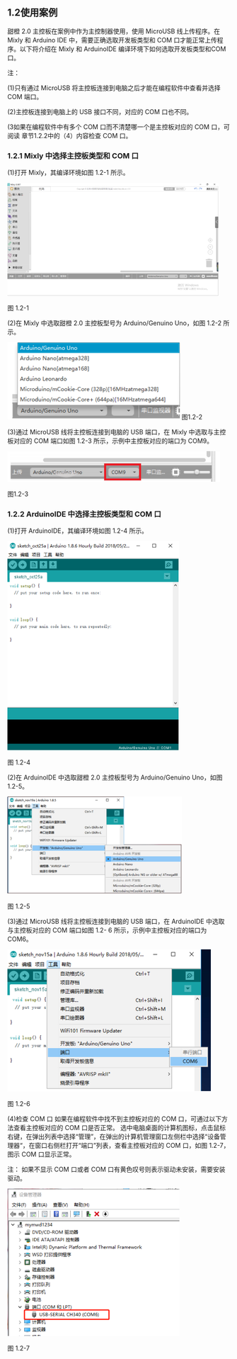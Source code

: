 ## 1.2使用案例




甜橙 2.0 主控板在案例中作为主控制器使用，使用 MicroUSB 线上传程序。在 Mixly 和 Arduino IDE 中，需要正确选取开发板类型和 COM 口才能正常上传程序。以下将介绍在 Mixly 和 ArduinoIDE 编译环境下如何选取开发板类型和COM 口。

注：

\(1\)只有通过 MicroUSB 将主控板连接到电脑之后才能在编程软件中查看并选择 COM 端口。

\(2\)主控板连接到电脑上的 USB 接口不同，对应的 COM 口也不同。

\(3如果在编程软件中有多个 COM 口而不清楚哪一个是主控板对应的 COM 口，可阅读 章节1.2.2中的（4）内容检查 COM 口。

### 1.2.1 Mixly 中选择主控板类型和 COM 口

\(1\)打开 Mixly，其编译环境如图 1.2-1 所示。

![](/assets/硬件125759.png)

图 1.2-1

\(2\)在 Mixly 中选取甜橙 2.0 主控板型号为 Arduino\/Genuino Uno，如图 1.2-2 所示。

![](/assets/硬件125830.png)
图1.2-2


\(3\)通过 MicroUSB 线将主控板连接到电脑的 USB 端口，在 Mixly 中选取与主控板对应的 COM 端口如图 1.2-3 所示，示例中主控板对应的端口为 COM9。

![](/assets/硬件125929.png)

图1.2-3


### 1.2.2 ArduinoIDE 中选择主控板类型和 COM 口

\(1\)打开 ArduinoIDE，其编译环境如图 1.2-4 所示。

![](/assets/硬件126006.png)

图 1.2-4

\(2\)在 ArduinoIDE 中选取甜橙 2.0 主控板型号为 Arduino\/Genuino Uno，如图 1.2-5。

![](/assets/硬件126079.png)

 图 1.2-5
 
\(3\)通过 MicroUSB 线将主控板连接到电脑的 USB 端口，在 ArduinoIDE 中选取与主控板对应的 COM 端口如图 1.2- 6 所示，示例中主控板对应的端口为 COM6。

![](/assets/硬件126185.png)

图 1.2-6

\(4\)检查 COM 口 如果在编程软件中找不到主控板对应的 COM 口，可通过以下方法查看主控板对应的 COM 口是否正常。 选中电脑桌面的计算机图标，点击鼠标右键，在弹出列表中选择“管理”，在弹出的计算机管理窗口左侧栏中选择“设备管理器“，在窗口右侧栏打开“端口”列表，查看主控板对应的 COM 口，如图 1.2-7，图示 COM 口显示正常。

注： 如果不显示 COM 口或者 COM 口有黄色叹号则表示驱动未安装，需要安装驱动。

![](/assets/硬件126416.png)

图 1.2-7


